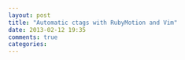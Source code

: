 ```yaml
---
layout: post
title: "Automatic ctags with RubyMotion and Vim"
date: 2013-02-12 19:35
comments: true
categories: 
---
```

